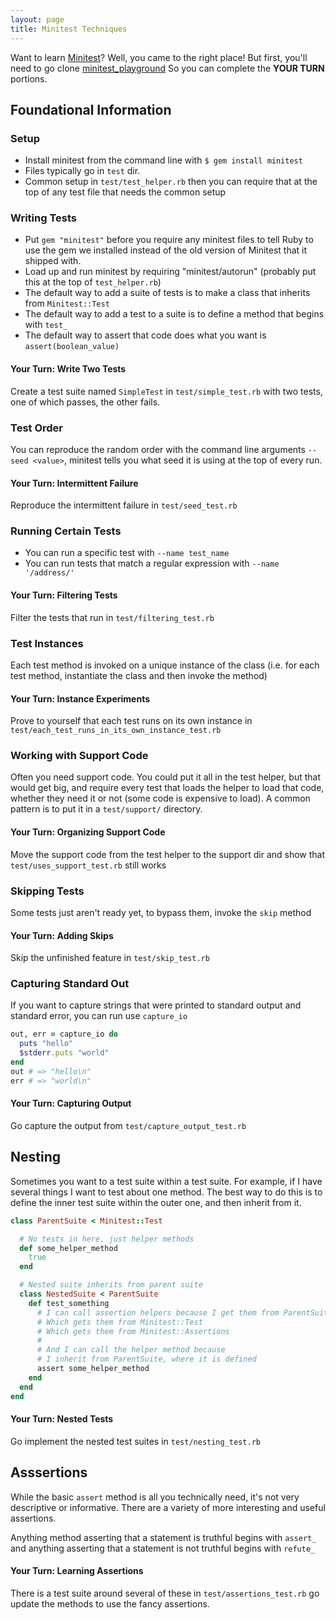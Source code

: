 ```yaml
---
layout: page
title: Minitest Techniques
---
```


Want to learn [Minitest](https://github.com/seattlerb/minitest)?
Well, you came to the right place!
But first, you'll need to go clone [minitest_playground](https://github.com/turingschool/minitest_playground)
So you can complete the **YOUR TURN** portions.

## Foundational Information

### Setup

* Install minitest from the command line with `$ gem install minitest`
* Files typically go in `test` dir.
* Common setup in `test/test_helper.rb` then you can require that at the top of any test file that needs the common setup

### Writing Tests

* Put `gem "minitest"` before you require any minitest files to tell Ruby to use the gem we installed instead of the old version of Minitest that it shipped with.
* Load up and run minitest by requiring "minitest/autorun" (probably put this at the top of `test_helper.rb`)
* The default way to add a suite of tests is to make a class that inherits from `Minitest::Test`
* The default way to add a test to a suite is to define a method that begins with `test_`
* The default way to assert that code does what you want is `assert(boolean_value)`

#### Your Turn: Write Two Tests

Create a test suite named `SimpleTest` in `test/simple_test.rb` with two tests, one of which passes, the other fails.

### Test Order

You can reproduce the random order with the command line arguments `--seed <value>`, minitest tells you what seed it is using at the top of every run.

#### Your Turn: Intermittent Failure

Reproduce the intermittent failure in `test/seed_test.rb`

### Running Certain Tests

* You can run a specific test with `--name test_name`
* You can run tests that match a regular expression with `--name '/address/'`

#### Your Turn: Filtering Tests

Filter the tests that run in `test/filtering_test.rb`

### Test Instances

Each test method is invoked on a unique instance of the class (i.e. for each test method, instantiate the class and then invoke the method)

#### Your Turn: Instance Experiments

Prove to yourself that each test runs on its own instance in `test/each_test_runs_in_its_own_instance_test.rb`

### Working with Support Code

Often you need support code. You could put it all in the test helper, but that would get big, and require every test that loads the helper to load that code,
  whether they need it or not (some code is expensive to load). A common pattern is to put it in a `test/support/` directory.

#### Your Turn: Organizing Support Code

Move the support code from the test helper to the support dir and show that `test/uses_support_test.rb` still works

### Skipping Tests

Some tests just aren't ready yet, to bypass them, invoke the `skip` method

#### Your Turn: Adding Skips

Skip the unfinished feature in `test/skip_test.rb`

### Capturing Standard Out

If you want to capture strings that were printed to standard output and standard error, you can run use `capture_io`

```ruby
out, err = capture_io do
  puts "hello"
  $stderr.puts "world"
end
out # => "hello\n"
err # => "world\n"
```

#### Your Turn: Capturing Output

Go capture the output from `test/capture_output_test.rb`

## Nesting

Sometimes you want to a test suite within a test suite. For example, if I have several things I want to test about one method.
The best way to do this is to define the inner test suite within the outer one, and then inherit from it.

```ruby
class ParentSuite < Minitest::Test

  # No tests in here, just helper methods
  def some_helper_method
    true
  end

  # Nested suite inherits from parent suite
  class NestedSuite < ParentSuite
    def test_something
      # I can call assertion helpers because I get them from ParentSuite
      # Which gets them from Minitest::Test
      # Which gets them from Minitest::Assertions
      #
      # And I can call the helper method because
      # I inherit from ParentSuite, where it is defined
      assert some_helper_method
    end
  end
end
```

#### Your Turn: Nested Tests

Go implement the nested test suites in `test/nesting_test.rb`

## Asssertions

While the basic `assert` method is all you technically need, it's not very descriptive or informative.
There are a variety of more interesting and useful assertions.

Anything method asserting that a statement is truthful begins with `assert_` and
anything asserting that a statement is not truthful begins with `refute_`

#### Your Turn: Learning Assertions

There is a test suite around several of these in `test/assertions_test.rb` go update the methods to use the fancy assertions.
